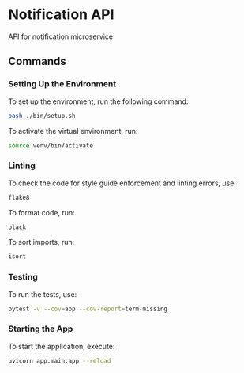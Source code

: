 # Notification API
API for notification microservice
## Commands

### Setting Up the Environment
To set up the environment, run the following command:
```sh
bash ./bin/setup.sh
```
To activate the virtual environment, run: 
```sh
source venv/bin/activate
```
### Linting
To check the code for style guide enforcement and linting errors, use:
```sh
flake8
```
To format code, run:
```sh
black 
```
To sort imports, run:
```sh
isort
```

### Testing
To run the tests, use:
```sh
pytest -v --cov=app --cov-report=term-missing
```

### Starting the App
To start the application, execute:
```sh
uvicorn app.main:app --reload
```